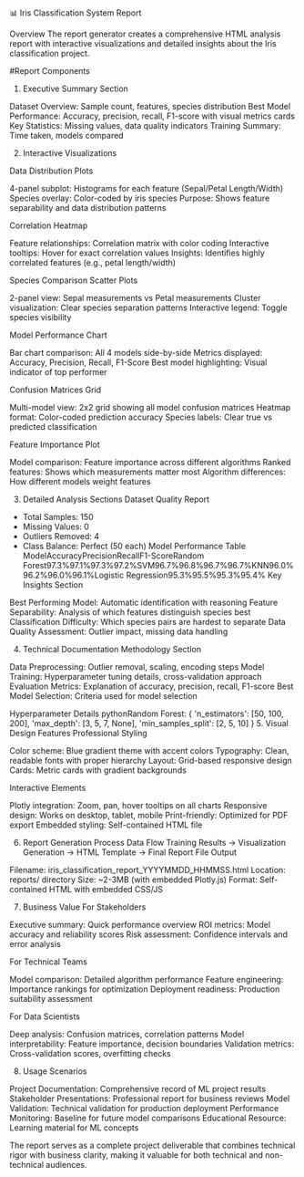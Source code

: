 📊 Iris Classification System Report 

Overview
The report generator creates a comprehensive HTML analysis report with interactive visualizations and detailed insights about the Iris classification project.

#Report Components

1. Executive Summary Section

Dataset Overview: Sample count, features, species distribution
Best Model Performance: Accuracy, precision, recall, F1-score with visual metrics cards
Key Statistics: Missing values, data quality indicators
Training Summary: Time taken, models compared

2. Interactive Visualizations

Data Distribution Plots

4-panel subplot: Histograms for each feature (Sepal/Petal Length/Width)
Species overlay: Color-coded by iris species
Purpose: Shows feature separability and data distribution patterns

Correlation Heatmap

Feature relationships: Correlation matrix with color coding
Interactive tooltips: Hover for exact correlation values
Insights: Identifies highly correlated features (e.g., petal length/width)

Species Comparison Scatter Plots

2-panel view: Sepal measurements vs Petal measurements
Cluster visualization: Clear species separation patterns
Interactive legend: Toggle species visibility

Model Performance Chart

Bar chart comparison: All 4 models side-by-side
Metrics displayed: Accuracy, Precision, Recall, F1-Score
Best model highlighting: Visual indicator of top performer

Confusion Matrices Grid

Multi-model view: 2x2 grid showing all model confusion matrices
Heatmap format: Color-coded prediction accuracy
Species labels: Clear true vs predicted classification

Feature Importance Plot

Model comparison: Feature importance across different algorithms
Ranked features: Shows which measurements matter most
Algorithm differences: How different models weight features

3. Detailed Analysis Sections
Dataset Quality Report
- Total Samples: 150
- Missing Values: 0
- Outliers Removed: 4
- Class Balance: Perfect (50 each)
Model Performance Table
ModelAccuracyPrecisionRecallF1-ScoreRandom Forest97.3%97.1%97.3%97.2%SVM96.7%96.8%96.7%96.7%KNN96.0%96.2%96.0%96.1%Logistic Regression95.3%95.5%95.3%95.4%
Key Insights Section

Best Performing Model: Automatic identification with reasoning
Feature Separability: Analysis of which features distinguish species best
Classification Difficulty: Which species pairs are hardest to separate
Data Quality Assessment: Outlier impact, missing data handling

4. Technical Documentation
Methodology Section

Data Preprocessing: Outlier removal, scaling, encoding steps
Model Training: Hyperparameter tuning details, cross-validation approach
Evaluation Metrics: Explanation of accuracy, precision, recall, F1-score
Best Model Selection: Criteria used for model selection

Hyperparameter Details
pythonRandom Forest: {
    'n_estimators': [50, 100, 200],
    'max_depth': [3, 5, 7, None],
    'min_samples_split': [2, 5, 10]
}
5. Visual Design Features
Professional Styling

Color scheme: Blue gradient theme with accent colors
Typography: Clean, readable fonts with proper hierarchy
Layout: Grid-based responsive design
Cards: Metric cards with gradient backgrounds

Interactive Elements

Plotly integration: Zoom, pan, hover tooltips on all charts
Responsive design: Works on desktop, tablet, mobile
Print-friendly: Optimized for PDF export
Embedded styling: Self-contained HTML file

6. Report Generation Process
Data Flow
Training Results → Visualization Generation → HTML Template → Final Report
File Output

Filename: iris_classification_report_YYYYMMDD_HHMMSS.html
Location: reports/ directory
Size: ~2-3MB (with embedded Plotly.js)
Format: Self-contained HTML with embedded CSS/JS

7. Business Value
For Stakeholders

Executive summary: Quick performance overview
ROI metrics: Model accuracy and reliability scores
Risk assessment: Confidence intervals and error analysis

For Technical Teams

Model comparison: Detailed algorithm performance
Feature engineering: Importance rankings for optimization
Deployment readiness: Production suitability assessment

For Data Scientists

Deep analysis: Confusion matrices, correlation patterns
Model interpretability: Feature importance, decision boundaries
Validation metrics: Cross-validation scores, overfitting checks

8. Usage Scenarios

Project Documentation: Comprehensive record of ML project results
Stakeholder Presentations: Professional report for business reviews
Model Validation: Technical validation for production deployment
Performance Monitoring: Baseline for future model comparisons
Educational Resource: Learning material for ML concepts

The report serves as a complete project deliverable that combines technical rigor with business clarity, making it valuable for both technical and non-technical audiences.
